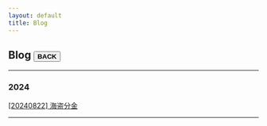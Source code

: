 ```yaml
---
layout: default
title: Blog
---
```


## Blog   <button name="back" onclick="https://sluxsr.github.io/" style="font-weight:bold;">BACK</button>

- - - 
### 2024

[[20240822] 海盗分金](./posts/2024-08-22-pirate.html)

- - - 
